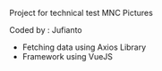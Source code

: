 Project for technical test MNC Pictures

Coded by : Jufianto

- Fetching data using Axios Library
- Framework using VueJS
